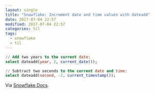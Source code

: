 ```yaml
---
layout: single
title: "Snowflake: Increment date and time values with dateadd"
date: 2017-07-04 22:57
modified: 2017-07-04 22:57
categories: til
tags:
  - snowflake
  - til
---
```


```sql
// Add two years to the current date:
select dateadd(year, 2, current_date());

// Subtract two seconds to the current date and time:
select dateadd(second, -2, current_timestamp());

```

Via [Snowflake Docs](https://docs.snowflake.net/manuals/user-guide/date-time-examples.html#incrementing-date-and-time-values).
